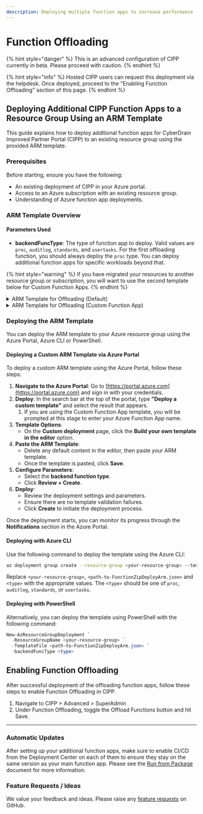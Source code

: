 ```yaml
---
description: Deploying multiple function apps to increase performance
---
```


# Function Offloading

{% hint style="danger" %}
This is an advanced configuration of CIPP currently in beta. Please proceed with caution.
{% endhint %}

{% hint style="info" %}
Hosted CIPP users can request this deployment via the helpdesk. Once deployed, proceed to the "Enabling Function Offloading" section of this page.
{% endhint %}

## Deploying Additional CIPP Function Apps to a Resource Group Using an ARM Template

This guide explains how to deploy additional function apps for CyberDrain Improved Partner Portal (CIPP) to an existing resource group using the provided ARM template.

### Prerequisites

Before starting, ensure you have the following:

* An existing deployment of CIPP in your Azure portal.
* Access to an Azure subscription with an existing resource group.
* Understanding of Azure function app deployments.

### ARM Template Overview

#### Parameters Used

* **backendFuncType**: The type of function app to deploy. Valid values are `proc`, `auditlog`, `standards`, and `usertasks`. For the first offloading function, you should always deploy the `proc` type. You can deploy additional function apps for specific workloads beyond that.

{% hint style="warning" %}
If you have migrated your resources to another resource group or subscription, you will want to use the second template below for Custom Function Apps.
{% endhint %}

<details>

<summary>ARM Template for Offloading (Default)</summary>

```json
{
  "$schema": "https://schema.management.azure.com/schemas/2019-04-01/deploymentTemplate.json#",
  "contentVersion": "1.0.0.0",
  "parameters": {
    "backendFuncType": {
      "type": "string",
      "metadata": {
        "description": "Type of function app"
      },
      "allowedValues": ["proc", "auditlog", "standards", "usertasks"]
    }
  },
  "variables": {
    "suffix": "[substring(toLower(uniqueString(resourceGroup().id, resourceGroup().location)),0,5)]",
    "mainFuncAppName": "[toLower(concat('cipp', variables('suffix')))]",
    "funcAppName": "[toLower(concat('cipp', variables('suffix'),'-',parameters('backendFuncType')))]",
    "funcStorageName": "[tolower(concat('cippstg', variables('suffix')))]",
    "serverFarmName": "[concat('cipp-srv-', variables('suffix'),parameters('backendFuncType'))]"
  },
  "resources": [
    {
      "type": "Microsoft.Web/serverfarms",
      "apiVersion": "2018-02-01",
      "name": "[variables('serverFarmName')]",
      "location": "[resourceGroup().location]",
      "sku": {
        "name": "Y1",
        "tier": "Dynamic",
        "size": "Y1",
        "family": "Y",
        "capacity": 0
      },
      "properties": {
        "perSiteScaling": false,
        "maximumElasticWorkerCount": 1,
        "isSpot": false,
        "reserved": false,
        "isXenon": false,
        "hyperV": false,
        "targetWorkerCount": 0,
        "targetWorkerSizeId": 0,
        "name": "[variables('serverFarmName')]",
        "computeMode": "Dynamic"
      }
    },
    {
      "apiVersion": "2015-08-01",
      "type": "Microsoft.Web/sites",
      "identity": {
        "type": "SystemAssigned"
      },
      "name": "[variables('funcAppName')]",
      "location": "[resourceGroup().location]",
      "kind": "functionapp",
      "dependsOn": [
        "[resourceId('Microsoft.Web/serverfarms',variables('serverFarmName'))]"
      ],
      "properties": {
        "serverFarmId": "[resourceId('Microsoft.Web/serverfarms', variables('serverFarmName'))]",
        "siteConfig": {
          "Use32BitWorkerProcess": false,
          "powerShellVersion": "7.4",
          "appSettings": [
            {
              "name": "AzureWebJobsStorage",
              "value": "[concat('DefaultEndpointsProtocol=https;AccountName=', variables('funcStorageName'), ';AccountKey=', listKeys(resourceId('Microsoft.Storage/storageAccounts', variables('funcStorageName')),'2015-05-01-preview').key1)]"
            },
            {
              "name": "WEBSITE_CONTENTAZUREFILECONNECTIONSTRING",
              "value": "[concat('DefaultEndpointsProtocol=https;AccountName=', variables('funcStorageName'), ';AccountKey=', listKeys(resourceId('Microsoft.Storage/storageAccounts', variables('funcStorageName')),'2015-05-01-preview').key1)]"
            },
            {
              "name": "WEBSITE_CONTENTSHARE",
              "value": "[variables('funcAppName')]"
            },
            {
              "name": "FUNCTIONS_EXTENSION_VERSION",
              "value": "~4"
            },
            {
              "name": "FUNCTIONS_WORKER_RUNTIME",
              "value": "powershell"
            },
            {
              "name": "WEBSITE_RUN_FROM_PACKAGE",
              "value": "1"
            },
            {
              "name": "CIPP_PROCESSOR",
              "value": "true"
            },
            {
              "name": "AzureFunctionsWebHost__hostid",
              "value": "[variables('funcAppName')]"
            }
          ]
        }
      }
    },
    {
      "name": "[concat(variables('funcAppName'), '/ZipDeploy')]",
      "type": "Microsoft.Web/sites/extensions",
      "apiVersion": "2021-02-01",
      "location": "[resourceGroup().location]",
      "dependsOn": [
        "[resourceId('Microsoft.Web/sites', variables('funcAppName'))]"
      ],
      "properties": {
        "packageUri": "https://cippreleases.blob.core.windows.net/cipp-api/latest.zip"
      }
    },
    {
      "type": "Microsoft.KeyVault/vaults/accessPolicies",
      "name": "[concat(variables('mainFuncAppName'), '/add')]",
      "apiVersion": "2019-09-01",
      "location": "[resourceGroup().location]",
      "dependsOn": [
        "[resourceId('Microsoft.Web/sites', variables('funcAppName'))]"
      ],
      "properties": {
        "accessPolicies": [
          {
            "tenantId": "[subscription().tenantid]",
            "objectId": "[reference(resourceId('Microsoft.Web/sites', variables('funcAppName')),'2019-08-01', 'full').identity.principalId]",
            "permissions": {
              "keys": [],
              "secrets": ["all"],
              "certificates": []
            }
          }
        ]
      }
    }
  ],
  "outputs": {}
}
```



</details>

<details>

<summary>ARM Template for Offloading (Custom Function App)</summary>

```json
{
  "$schema": "https://schema.management.azure.com/schemas/2019-04-01/deploymentTemplate.json#",
  "contentVersion": "1.0.0.0",
  "parameters": {
    "funcAppName": {
      "type": "string",
      "metadata": {
        "description": "Function app name"
      }
    },
    "backendFuncType": {
      "type": "string",
      "metadata": {
        "description": "Type of function app"
      },
      "allowedValues": [
        "proc",
        "auditlog",
        "standards",
        "usertasks"
      ]
    }
  },
  "variables": {
    "funcAppName": "[concat(parameters('funcAppName'),'-',parameters('backendFuncType'))]",
    "suffix": "[replace(parameters('funcAppName'), 'cipp', '')]",
    "funcStorageName": "[tolower(concat('cippstg', variables('suffix')))]",
    "serverFarmName": "[concat('cipp-srv-', variables('suffix'),parameters('backendFuncType'))]"
  },
  "resources": [
    {
      "type": "Microsoft.Web/serverfarms",
      "apiVersion": "2018-02-01",
      "name": "[variables('serverFarmName')]",
      "location": "[resourceGroup().location]",
      "sku": {
        "name": "Y1",
        "tier": "Dynamic",
        "size": "Y1",
        "family": "Y",
        "capacity": 0
      },
      "properties": {
        "perSiteScaling": false,
        "maximumElasticWorkerCount": 1,
        "isSpot": false,
        "reserved": false,
        "isXenon": false,
        "hyperV": false,
        "targetWorkerCount": 0,
        "targetWorkerSizeId": 0,
        "name": "[variables('serverFarmName')]",
        "computeMode": "Dynamic"
      }
    },
    {
      "apiVersion": "2015-08-01",
      "type": "Microsoft.Web/sites",
      "identity": {
        "type": "SystemAssigned"
      },
      "name": "[variables('funcAppName')]",
      "location": "[resourceGroup().location]",
      "kind": "functionapp",
      "dependsOn": [
        "[resourceId('Microsoft.Web/serverfarms',variables('serverFarmName'))]"
      ],
      "properties": {
        "serverFarmId": "[resourceId('Microsoft.Web/serverfarms', variables('serverFarmName'))]",
        "siteConfig": {
          "Use32BitWorkerProcess": false,
          "powerShellVersion": "7.4",
          "appSettings": [
            {
              "name": "AzureWebJobsStorage",
              "value": "[concat('DefaultEndpointsProtocol=https;AccountName=', variables('funcStorageName'), ';AccountKey=', listKeys(resourceId('Microsoft.Storage/storageAccounts', variables('funcStorageName')),'2015-05-01-preview').key1)]"
            },
            {
              "name": "WEBSITE_CONTENTAZUREFILECONNECTIONSTRING",
              "value": "[concat('DefaultEndpointsProtocol=https;AccountName=', variables('funcStorageName'), ';AccountKey=', listKeys(resourceId('Microsoft.Storage/storageAccounts', variables('funcStorageName')),'2015-05-01-preview').key1)]"
            },
            {
              "name": "WEBSITE_CONTENTSHARE",
              "value": "[variables('funcAppName')]"
            },
            {
              "name": "FUNCTIONS_EXTENSION_VERSION",
              "value": "~4"
            },
            {
              "name": "FUNCTIONS_WORKER_RUNTIME",
              "value": "powershell"
            },
            {
              "name": "WEBSITE_RUN_FROM_PACKAGE",
              "value": "1"
            },
            {
              "name": "CIPP_PROCESSOR",
              "value": "true"
            }
          ]
        }
      }
    },
    {
      "name": "[concat(variables('funcAppName'), '/ZipDeploy')]",
      "type": "Microsoft.Web/sites/extensions",
      "apiVersion": "2021-02-01",
      "location": "[resourceGroup().location]",
      "dependsOn": [
        "[resourceId('Microsoft.Web/sites', variables('funcAppName'))]"
      ],
      "properties": {
        "packageUri": "https://cippreleases.blob.core.windows.net/cipp-api/latest.zip"
      }
    },
    {
      "type": "Microsoft.KeyVault/vaults/accessPolicies",
      "name": "[concat(parameters('funcAppName'), '/add')]",
      "apiVersion": "2019-09-01",
      "location": "[resourceGroup().location]",
      "dependsOn": [
        "[resourceId('Microsoft.Web/sites', variables('funcAppName'))]"
      ],
      "properties": {
        "accessPolicies": [
          {
            "tenantId": "[subscription().tenantid]",
            "objectId": "[reference(resourceId('Microsoft.Web/sites', variables('funcAppName')),'2019-08-01', 'full').identity.principalId]",
            "permissions": {
              "keys": [],
              "secrets": [ "all" ],
              "certificates": []
            }
          }
        ]
      }
    }
  ],
  "outputs": {}
}

```

</details>

### Deploying the ARM Template

You can deploy the ARM template to your Azure resource group using the Azure Portal, Azure CLI or PowerShell.

#### Deploying a Custom ARM Template via Azure Portal

To deploy a custom ARM template using the Azure Portal, follow these steps:

1. **Navigate to the Azure Portal**: Go to [https://portal.azure.com](https://portal.azure.com) and sign in with your credentials.
2. **Deploy**: In the search bar at the top of the portal, type **"Deploy a custom template"** and select the result that appears.
   1. If you are using the Custom Function App template, you will be prompted at this stage to enter your Azure Function App name.
3. **Template Options**:
   * On the **Custom deployment** page, click the **Build your own template in the editor** option.
4. **Paste the ARM Template**:
   * Delete any default content in the editor, then paste your ARM template.
   * Once the template is pasted, click **Save**.
5. **Configure Parameters**:
   * Select the **backend function type**.
   * Click **Review + Create**.
6. **Deploy**:
   * Review the deployment settings and parameters.
   * Ensure there are no template validation failures.
   * Click **Create** to initiate the deployment process.

Once the deployment starts, you can monitor its progress through the **Notifications** section in the Azure Portal.

#### Deploying with Azure CLI

Use the following command to deploy the template using the Azure CLI:

```bash
az deployment group create --resource-group <your-resource-group> --template-file <path-to-FunctionZipDeployArm.json>   --parameters backendFuncType=<type>
```

Replace `<your-resource-group>`, `<path-to-FunctionZipDeployArm.json>` and `<type>` with the appropriate values. The `<type>` should be one of `proc`, `auditlog`, `standards`, or `usertasks`.

#### Deploying with PowerShell

Alternatively, you can deploy the template using PowerShell with the following command:

```powershell
New-AzResourceGroupDeployment `
  -ResourceGroupName <your-resource-group> `
  -TemplateFile <path-to-FunctionZipDeployArm.json> `
  -backendFuncType <type>
```

## Enabling Function Offloading

After successful deployment of the offloading function apps, follow these steps to enable Function Offloading in CIPP.

1. Navigate to CIPP > Advanced > SuperAdmin
2. Under Function Offloading, toggle the Offload Functions button and hit Save.

***

### Automatic Updates

After setting up your additional function apps, make sure to enable CI/CD from the Deployment Center on each of them to ensure they stay on the same version as your main function app. Please see the [Run from Package ](../../../../setup/self-hosting-guide/runfrompackage.md)document for more information.

### Feature Requests / Ideas

We value your feedback and ideas. Please raise any [feature requests](https://github.com/KelvinTegelaar/CIPP/issues/new?assignees=\&labels=enhancement%2Cno-priority\&projects=\&template=feature.yml\&title=%5BFeature+Request%5D%3A+) on GitHub.
